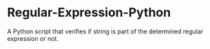 # Regular-Expression-Python
A Python script that verifies if string is part of the determined regular expression or not.
